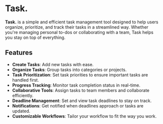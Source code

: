 # Task.

**Task.** is a simple and efficient task management tool designed to help users organize, prioritize, and track their tasks in a streamlined way. Whether you're managing personal to-dos or collaborating with a team, Task helps you stay on top of everything.

## Features

- **Create Tasks**: Add new tasks with ease.
- **Organize Tasks**: Group tasks into categories or projects.
- **Task Prioritization**: Set task priorities to ensure important tasks are handled first.
- **Progress Tracking**: Monitor task completion status in real-time.
- **Collaborative Tools**: Assign tasks to team members and collaborate efficiently.
- **Deadline Management**: Set and view task deadlines to stay on track.
- **Notifications**: Get notified when deadlines approach or tasks are updated.
- **Customizable Workflows**: Tailor your workflow to fit the way you work.
